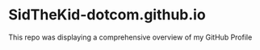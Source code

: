 # SidTheKid-dotcom.github.io
This repo was displaying a comprehensive overview of my GitHub Profile
